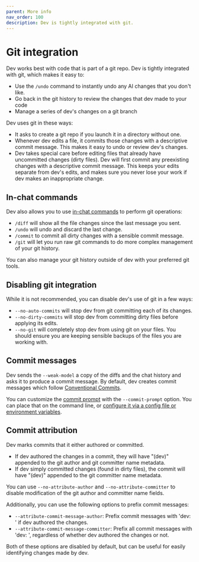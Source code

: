 ```yaml
---
parent: More info
nav_order: 100
description: Dev is tightly integrated with git.
---
```


# Git integration

Dev works best with code that is part of a git repo.
Dev is tightly integrated with git, which makes it easy to:

  - Use the `/undo` command to instantly undo any AI changes that you don't like.
  - Go back in the git history to review the changes that dev made to your code
  - Manage a series of dev's changes on a git branch

Dev uses git in these ways:

- It asks to create a git repo if you launch it in a directory without one.
- Whenever dev edits a file, it commits those changes with a descriptive commit message. This makes it easy to undo or review dev's changes. 
- Dev takes special care before editing files that already have uncommitted changes (dirty files). Dev will first commit any preexisting changes with a descriptive commit message. 
This keeps your edits separate from dev's edits, and makes sure you never lose your work if dev makes an inappropriate change.

## In-chat commands

Dev also allows you to use 
[in-chat commands](/docs/usage/commands.html)
to perform git operations:

- `/diff` will show all the file changes since the last message you sent.
- `/undo` will undo and discard the last change.
- `/commit` to commit all dirty changes with a sensible commit message.
- `/git` will let you run raw git commands to do more complex management of your git history.

You can also manage your git history outside of dev with your preferred git tools.

## Disabling git integration

While it is not recommended, you can disable dev's use of git in a few ways:

  - `--no-auto-commits` will stop dev from git committing each of its changes.
  - `--no-dirty-commits` will stop dev from committing dirty files before applying its edits.
  - `--no-git` will completely stop dev from using git on your files. You should ensure you are keeping sensible backups of the files you are working with.

## Commit messages

Dev sends the `--weak-model` a copy of the diffs and the chat history
and asks it to produce a commit message.
By default, dev creates commit messages which follow
[Conventional Commits](https://www.conventionalcommits.org/en/v1.0.0/).

You can customize the
[commit prompt](https://github.com/Dev-AI/dev/blob/main/dev/prompts.py#L5)
with the `--commit-prompt` option.
You can place that on the command line, or 
[configure it via a config file or environment variables](https://dev.chat/docs/config.html).


## Commit attribution

Dev marks commits that it either authored or committed.

- If dev authored the changes in a commit, they will have "(dev)" appended to the git author and git committer name metadata.
- If dev simply committed changes (found in dirty files), the commit will have "(dev)" appended to the git committer name metadata.

You can use `--no-attribute-author` and `--no-attribute-committer` to disable
modification of the git author and committer name fields.

Additionally, you can use the following options to prefix commit messages:

- `--attribute-commit-message-author`: Prefix commit messages with 'dev: ' if dev authored the changes.
- `--attribute-commit-message-committer`: Prefix all commit messages with 'dev: ', regardless of whether dev authored the changes or not.

Both of these options are disabled by default, but can be useful for easily identifying changes made by dev.
